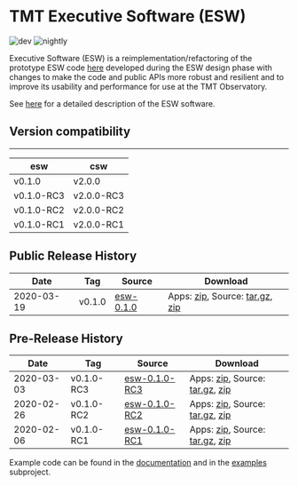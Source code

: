 TMT Executive Software (ESW)
=========================
![dev](https://github.com/tmtsoftware/esw/workflows/dev/badge.svg)
![nightly](https://github.com/tmtsoftware/esw/workflows/nightly/badge.svg)

Executive Software (ESW) is a reimplementation/refactoring of the prototype ESW code [here](https://github.com/tmtsoftware/esw-prototype) 
developed during the ESW design phase with changes to make the code and public APIs
more robust and resilient and to improve its usability and performance for use at the
TMT Observatory.

See [here](https://tmtsoftware.github.io/esw/) for a detailed description of the ESW software.


## Version compatibility
-----------------------------------------------

| esw | csw |
|--------|------|
| v0.1.0 | v2.0.0 |
| v0.1.0-RC3 | v2.0.0-RC3 |
| v0.1.0-RC2 | v2.0.0-RC2 |
| v0.1.0-RC1 | v2.0.0-RC1 |


Public Release History
----------------------
| Date | Tag | Source | Download |
|-----|-----|-----|-----|
| 2020-03-19 | v0.1.0 | [esw-0.1.0](https://github.com/tmtsoftware/esw/tree/v0.1.0) | Apps: [zip](https://github.com/tmtsoftware/esw/releases/download/v0.1.0/esw-apps-0.1.0.zip), Source: [tar.gz](https://github.com/tmtsoftware/esw/archive/v0.1.0.tar.gz), [zip](https://github.com/tmtsoftware/esw/archive/v0.1.0.zip) |


Pre-Release History
----------------------

| Date | Tag | Source | Download |
|-----|-----|-----|-----|
| 2020-03-03 | v0.1.0-RC3 | [esw-0.1.0-RC3](https://github.com/tmtsoftware/esw/tree/v0.1.0-RC3) | Apps: [zip](https://github.com/tmtsoftware/esw/releases/download/v0.1.0-RC3/esw-apps-0.1.0-RC3.zip), Source: [tar.gz](https://github.com/tmtsoftware/esw/archive/v0.1.0-RC3.tar.gz), [zip](https://github.com/tmtsoftware/esw/archive/v0.1.0-RC3.zip) |
| 2020-02-26 | v0.1.0-RC2 | [esw-0.1.0-RC2](https://github.com/tmtsoftware/esw/tree/v0.1.0-RC2) | Apps: [zip](https://github.com/tmtsoftware/esw/releases/download/v0.1.0-RC2/esw-apps-0.1.0-RC2.zip), Source: [tar.gz](https://github.com/tmtsoftware/esw/archive/v0.1.0-RC2.tar.gz), [zip](https://github.com/tmtsoftware/esw/archive/v0.1.0-RC2.zip) |
| 2020-02-06 | v0.1.0-RC1 | [esw-0.1.0-RC1](https://github.com/tmtsoftware/esw/tree/v0.1.0-RC1) | Apps: [zip](https://github.com/tmtsoftware/esw/releases/download/v0.1.0-RC1/esw-apps-0.1.0-RC1.zip), Source: [tar.gz](https://github.com/tmtsoftware/esw/archive/v0.1.0-RC1.tar.gz), [zip](https://github.com/tmtsoftware/esw/archive/v0.1.0-RC1.zip) |

Example code can be found in the [documentation](https://tmtsoftware.github.io/esw/) and in the [examples](examples) subproject.